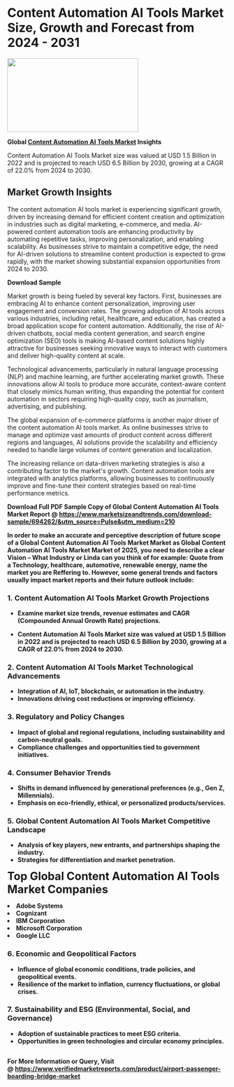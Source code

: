 <H1>Content Automation AI Tools Market Size, Growth and Forecast from 2024 - 2031</H1><img class="aligncenter size-medium wp-image-584254" src="https://thirdeyenews.in/wp-content/uploads/2024/09/Global-Market-Research-300x168.jpeg" alt="" width="300" height="168" /><p><strong>Global&nbsp;<a href="https://www.marketsizeandtrends.com/download-sample/694262/&amp;utm_source=Pulse&amp;utm_medium=210">Content Automation AI Tools Market</a> Insights</strong></p><p>Content Automation AI Tools Market size was valued at USD 1.5 Billion in 2022 and is projected to reach USD 6.5 Billion by 2030, growing at a CAGR of 22.0% from 2024 to 2030.</p><p><h2>Market Growth Insights</h2> <p>The content automation AI tools market is experiencing significant growth, driven by increasing demand for efficient content creation and optimization in industries such as digital marketing, e-commerce, and media. AI-powered content automation tools are enhancing productivity by automating repetitive tasks, improving personalization, and enabling scalability. As businesses strive to maintain a competitive edge, the need for AI-driven solutions to streamline content production is expected to grow rapidly, with the market showing substantial expansion opportunities from 2024 to 2030.</p> <p><strong>Download Sample</strong></p> <p>Market growth is being fueled by several key factors. First, businesses are embracing AI to enhance content personalization, improving user engagement and conversion rates. The growing adoption of AI tools across various industries, including retail, healthcare, and education, has created a broad application scope for content automation. Additionally, the rise of AI-driven chatbots, social media content generation, and search engine optimization (SEO) tools is making AI-based content solutions highly attractive for businesses seeking innovative ways to interact with customers and deliver high-quality content at scale.</p> <p>Technological advancements, particularly in natural language processing (NLP) and machine learning, are further accelerating market growth. These innovations allow AI tools to produce more accurate, context-aware content that closely mimics human writing, thus expanding the potential for content automation in sectors requiring high-quality copy, such as journalism, advertising, and publishing.</p> <p>The global expansion of e-commerce platforms is another major driver of the content automation AI tools market. As online businesses strive to manage and optimize vast amounts of product content across different regions and languages, AI solutions provide the scalability and efficiency needed to handle large volumes of content generation and localization.</p> <p>The increasing reliance on data-driven marketing strategies is also a contributing factor to the market's growth. Content automation tools are integrated with analytics platforms, allowing businesses to continuously improve and fine-tune their content strategies based on real-time performance metrics.</p> <p><strong></p><p><span class=""><strong>Download Full PDF Sample Copy of Global Content Automation AI Tools Market Report</strong> @ <a href="https://www.marketsizeandtrends.com/download-sample/694262/&amp;utm_source=Pulse&amp;utm_medium=210" target="_blank">https://www.marketsizeandtrends.com/download-sample/694262/&amp;utm_source=Pulse&amp;utm_medium=210</a></span></p><p>In order to make an accurate and perceptive description of future scope of a Global&nbsp;Content Automation AI Tools Market Market as Global&nbsp;Content Automation AI Tools Market Market of 2025, you need to describe a clear Vision &ndash; What Industry or Linda can you think of for example: Quote from a Technology, healthcare, automotive, renewable energy, name the market you are Reffering to. However, some general trends and factors usually impact market reports and their future outlook include:</p><h3>1.&nbsp;<strong>Content Automation AI Tools Market Growth Projections</strong></h3><ul><li>Examine market size trends, revenue estimates and CAGR (Compounded Annual Growth Rate) projections.</li><li><p>Content Automation AI Tools Market size was valued at USD 1.5 Billion in 2022 and is projected to reach USD 6.5 Billion by 2030, growing at a CAGR of 22.0% from 2024 to 2030.</p></li></ul><h3>2.&nbsp;<strong>Content Automation AI Tools Market Technological Advancements</strong></h3><ul><li>Integration of AI, IoT, blockchain, or automation in the industry.</li><li>Innovations driving cost reductions or improving efficiency.</li></ul><h3>3.&nbsp;<strong>Regulatory and Policy Changes</strong></h3><ul><li>Impact of global and regional regulations, including sustainability and carbon-neutral goals.</li><li>Compliance challenges and opportunities tied to government initiatives.</li></ul><h3>4.&nbsp;<strong>Consumer Behavior Trends</strong></h3><ul><li>Shifts in demand influenced by generational preferences (e.g., Gen Z, Millennials).</li><li>Emphasis on eco-friendly, ethical, or personalized products/services.</li></ul><h3>5.&nbsp;<strong>Global Content Automation AI Tools Market Competitive Landscape</strong></h3><ul><li>Analysis of key players, new entrants, and partnerships shaping the industry.</li><li>Strategies for differentiation and market penetration.</li></ul><p data-pm-slice="1 1 []"><span style="color: inherit; font-family: inherit; font-size: 25px;">Top Global Content Automation AI Tools Market Companies</span></p><div class="" data-test-id=""><p><li>Adobe Systems</li><li> Cognizant</li><li> IBM Corporation</li><li> Microsoft Corporation</li><li> Google LLC</li></p></div><h3>6.&nbsp;<strong>Economic and Geopolitical Factors</strong></h3><ul><li>Influence of global economic conditions, trade policies, and geopolitical events.</li><li>Resilience of the market to inflation, currency fluctuations, or global crises.</li></ul><h3>7.&nbsp;<strong>Sustainability and ESG (Environmental, Social, and Governance)</strong></h3><ul><li>Adoption of sustainable practices to meet ESG criteria.</li><li>Opportunities in green technologies and circular economy principles.</li></ul><h2><strong style="font-size: 14px;">For More Information or Query, Visit @&nbsp;</strong><a style="background-color: #ffffff; font-size: 14px;" href="https://www.marketsizeandtrends.com/report/content-automation-ai-tools-market/" target="_blank">https://www.verifiedmarketreports.com/product/airport-passenger-boarding-bridge-market</a></h2>
